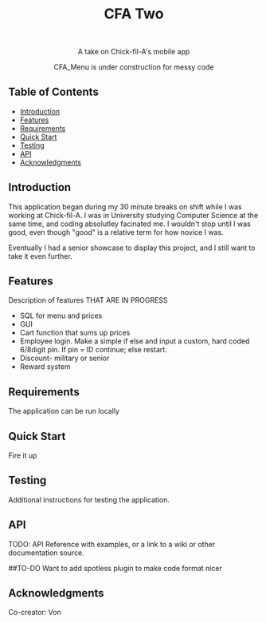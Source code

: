 <h1 align="center"> CFA Two </h1> <br>

<p align="center">
  A take on Chick-fil-A's mobile app

<p align="center"> 
  CFA_Menu is under construction for messy code
</p>

## Table of Contents

- [Introduction](#introduction)
- [Features](#features)
- [Requirements](#requirements)
- [Quick Start](#quick-start)
- [Testing](#testing)
- [API](#requirements)
- [Acknowledgments](#acknowledgments)

## Introduction

This application began during my 30 minute breaks on shift while I was working at Chick-fil-A. I was in University studying Computer Science at the same time, and coding absolutley facinated me. I wouldn't stop until I was good, even though "good" is a relative term for how novice I was.

Eventually I had a senior showcase to display this project, and I still want to take it even further.


## Features
Description of features THAT ARE IN PROGRESS

* SQL for menu and prices
* GUI
* Cart function that sums up prices
* Employee login. Make a simple if else and input a custom, hard coded 6/8digit pin. If pin = ID continue; else restart.
* Discount- military or senior
* Reward system


## Requirements
The application can be run locally

## Quick Start
Fire it up

## Testing
Additional instructions for testing the application.

## API
TODO: API Reference with examples, or a link to a wiki or other documentation source.

##TO-DO
Want to add spotless plugin to make code format nicer


## Acknowledgments
Co-creator: Von